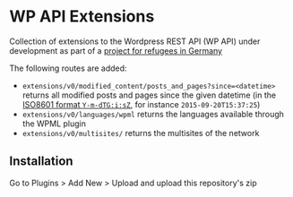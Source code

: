 # WP API Extensions
Collection of extensions to the Wordpress REST API (WP API)
under development as part of a [project for refugees in Germany](http://vmkrcmar21.informatik.tu-muenchen.de/wordpress/)

The following routes are added:
* `extensions/v0/modified_content/posts_and_pages?since=<datetime>` returns all modified posts and pages
   since the given datetime (in the [ISO8601 format `Y-m-dTG:i:sZ`](http://php.net/manual/en/class.datetime.php#datetime.constants.atom),
   for instance `2015-09-20T15:37:25`)
* `extensions/v0/languages/wpml` returns the languages available through the WPML plugin
* `extensions/v0/multisites/` returns the multisites of the network

## Installation
Go to Plugins > Add New > Upload and upload this repository's zip
